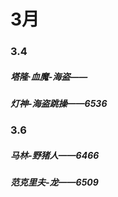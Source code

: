 # 3月

### 3.4

##### 塔隆·血魔-海盗——

##### 灯神-海盗跳操——6536

### 3.6

##### 马林-野猪人——6466

##### 范克里夫-龙——6509